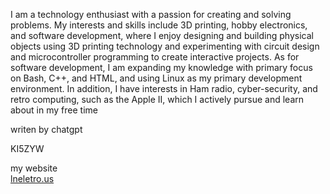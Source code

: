 I am a technology enthusiast with a passion for creating and solving problems. My interests and skills include 3D printing, hobby electronics, and software development, where I enjoy designing and building physical objects using 3D printing technology and experimenting with circuit design and microcontroller programming to create interactive projects. As for software development, I am expanding my knowledge with primary focus on Bash, C++, and HTML, and using Linux as my primary development environment. In addition, I have interests in Ham radio, cyber-security, and retro computing, such as the Apple II, which I actively pursue and learn about in my free time

writen by chatgpt

KI5ZYW

my website<br>
[lneletro.us](http://www.lneletro.us)
